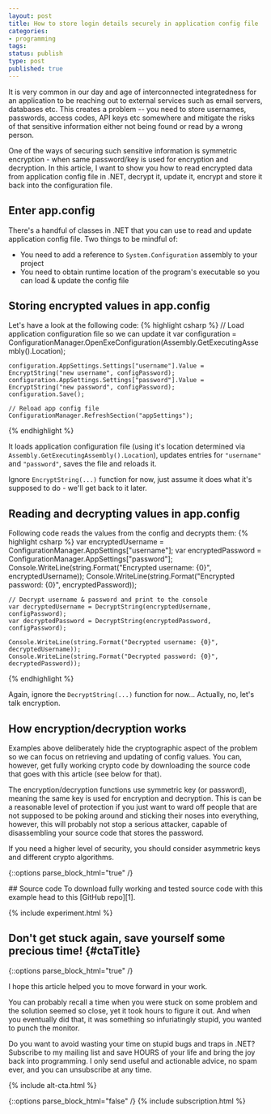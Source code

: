 ```yaml
---
layout: post
title: How to store login details securely in application config file
categories:
- programming
tags:
status: publish
type: post
published: true
---
```


It is very common in our day and age of interconnected integratedness for an application to be
reaching out to external services such as email servers, databases etc. This creates a problem
-- you need to store usernames, passwords, access codes, API keys etc somewhere and mitigate the
 risks of that sensitive information either not being found or read by a wrong person.

One of the ways of securing such sensitive information is symmetric encryption - when same
password/key is used for encryption and decryption. In this article, I want to show you how to read 
encrypted data from application config file in .NET, decrypt it, update it, encrypt and store it
back into the configuration file.

## Enter app.config
There's a handful of classes in .NET that you can use to read and update application config file.
Two things to be mindful of:

- You need to add a reference to `System.Configuration` assembly to your project
- You need to obtain runtime location of the program's executable so you can load & update the
  config file

## Storing encrypted values in app.config
Let's have a look at the following code:
{% highlight csharp %}
    // Load application configuration file so we can update it
    var configuration = ConfigurationManager.OpenExeConfiguration(Assembly.GetExecutingAssembly().Location);

    configuration.AppSettings.Settings["username"].Value = EncryptString("new username", configPassword);
    configuration.AppSettings.Settings["password"].Value = EncryptString("new password", configPassword);
    configuration.Save();

    // Reload app config file
    ConfigurationManager.RefreshSection("appSettings");
{% endhighlight %}

It loads application configuration file (using it's location determined via
`Assembly.GetExecutingAssembly().Location`), updates entries for `"username"` and `"password"`,
saves the file and reloads it.

Ignore `EncryptString(...)` function for now, just assume it does what it's supposed to do - we'll
get back to it later.

## Reading and decrypting values in app.config
Following code reads the values from the config and decrypts them:
{% highlight csharp %}
    var encryptedUsername = ConfigurationManager.AppSettings["username"];
    var encryptedPassword = ConfigurationManager.AppSettings["password"];
    Console.WriteLine(string.Format("Encrypted username: {0}", encryptedUsername));
    Console.WriteLine(string.Format("Encrypted password: {0}", encryptedPassword));
    
    // Decrypt username & password and print to the console
    var decryptedUsername = DecryptString(encryptedUsername, configPassword);
    var decryptedPassword = DecryptString(encryptedPassword, configPassword);

    Console.WriteLine(string.Format("Decrypted username: {0}", decryptedUsername));
    Console.WriteLine(string.Format("Decrypted password: {0}", decryptedPassword));
{% endhighlight %}

Again, ignore the `DecryptString(...)` function for now... Actually, no, let's talk encryption.

## How encryption/decryption works
Examples above deliberately hide the cryptographic aspect of the problem so we can focus on
retrieving and updating of config values. You can, however, get fully working crypto code by
downloading the source code that goes with this article (see below for that).

The encryption/decryption functions use symmetric key (or password), meaning the same key is used
for encryption and decryption. This is can be a reasonable level of protection if you just want to
ward off people that are not supposed to be poking around and sticking their noses into everything,
however, this will probably not stop a serious attacker, capable of disassembling your source code
that stores the password.

If you need a higher level of security, you should consider asymmetric keys and different crypto
algorithms.

{::options parse_block_html="true" /}
<div id="divCodeDownload">
## Source code
To download fully working and tested source code with this example head to this [GitHub repo][1].
</div>

{% include experiment.html %}

## Don't get stuck again, save yourself some precious time! {#ctaTitle}

{::options parse_block_html="true" /}
<div id="ctaCopy">
I hope this article helped you to move forward in your work.

You can probably recall a time when you were stuck on some problem and the solution seemed so close,
yet it took hours to figure it out. And when you eventually did that, it was something so
infuriatingly stupid, you wanted to punch the monitor.

Do you want to avoid wasting your time on stupid bugs and traps in .NET? Subscribe to my mailing
list and save HOURS of your life and bring the joy back into programming. I only send useful and 
actionable advice, no spam ever, and you can unsubscribe at any time.
</div>

{% include alt-cta.html %}

{::options parse_block_html="false" /}
{% include subscription.html %}


[1]:https://github.com/ArtS/secure-local-config
